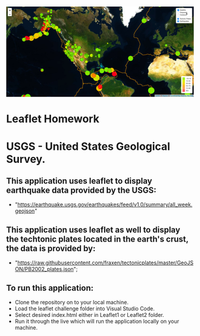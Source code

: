 ![Advanced](Leaflet-Step-1/Images/5-Advanced.png)

# __Leaflet Homework__
# USGS - United States Geological Survey.

## This application uses leaflet to display earthquake data provided by the USGS:

* "https://earthquake.usgs.gov/earthquakes/feed/v1.0/summary/all_week.geojson"

## This application uses leaflet as well to display the techtonic plates located in the earth's crust, the data is provided by:

* "https://raw.githubusercontent.com/fraxen/tectonicplates/master/GeoJSON/PB2002_plates.json";

## To run this application:

* Clone the repository on to your local machine.
* Load the leaflet challenge folder into Visual Studio Code.
* Select desired index.html either in Leaflet1 or Leaflet2 folder.
* Run it through the live which will run the application locally on your machine.
